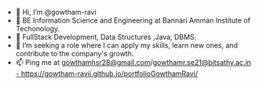 - 👋 Hi, I’m @gowtham-ravi
- 🌱 BE Information Science and Engineering at Bannari Amman Institute of Techonology.
- 📕 FullStack Development, Data Structures ,Java, DBMS. 
- 💞️ I’m seeking a role where I can apply my skills, learn new ones, and contribute to the company's growth.
- 📫 Ping me at gowthamhsr28@gmail.com/gowthamr.se21@bitsathy.ac.in
[- https://gowtham-ravii.github.io/portfolioGowthamRavi/
](https://portfolio-gowtham-ravi-knte.vercel.app/)
<!---
gowtham-ravii/gowtham-ravii is a ✨ special ✨ repository because its `README.md` (this file) appears on your GitHub profile.
You can click the Preview link to take a look at your changes.
--->
